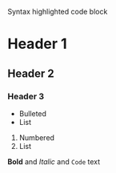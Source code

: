 Syntax highlighted code block 

# Header 1
## Header 2
### Header 3

- Bulleted
- List

1. Numbered
2. List

**Bold** and _Italic_ and `Code` text  

<html>
  <meta charset="UTF-8">
  <head>
	<title>Github page</title>
    <!--Load the AJAX API-->
    <script type="text/javascript" src="https://www.gstatic.com/charts/loader.js"></script>
    <script type="text/javascript">

      // Load the Visualization API and the corechart package.
      google.charts.load('current', {'packages':['corechart']});
      google.charts.load('current', { 'packages': ['table'] });

      // Set a callback to run when the Google Visualization API is loaded.
      google.charts.setOnLoadCallback(drawChart);

      // Callback that creates and populates a data table,
      // instantiates the pie chart, passes in the data and
      // draws it.
      function drawChart() {

        // Create the data table.
        var data = new google.visualization.DataTable();
    data.addColumn('number', 'Top');
    data.addColumn('string', 'Author');
    data.addColumn('string', 'Name');
    data.addColumn('number', 'Commits');
    data.addRows([
        [1, 'alievk', 'avatarify-python', 351],
        [2, 'dapr', 'dapr', 1613],
        [3, 'jart', 'cosmopolitan', 236],
        [4, 'tauri-apps', 'tauri', 965],
        [5, 'qeeqbox', 'social-analyzer', 433],
        [6, 'android', 'compose-samples', 978],
        [7, 'dolthub', 'dolt', 8580],
        [8, 'CoatiSoftware', 'Sourcetrail', 2735],
        [9, 'iam-abbas', 'Reddit-Stock-Trends', 163],
        [10, 'ethereum-mining', 'ethminer', 14334],
        [11, 'AliaksandrSiarohin', 'first-order-model', 70],
        [12, 'aamini', 'introtodeeplearning', 408],
        [13, 'athensresearch', 'athens', 540],
        [14, 'vitejs', 'vite', 2250],
        [15, 'rxi', 'lite', 200],
        [16, 'tgbot-collection', 'YYeTsBot', 138],
        [17, 'MostlyAdequate', 'mostly-adequate-guide', 846],
        [18, 'input-output-hk', 'cardano-node', 3996],
        [19, 'bitwarden', 'server', 2823],
        [20, 'freqtrade', 'freqtrade', 11147],
        [21, 'Immediate-Mode-UI', 'Nuklear', 1857],
        [22, 'dogecoin', 'dogecoin', 13532],
        [23, 'dani-garcia', 'bitwarden_rs', 1425],
        [24, 'iperov', 'DeepFaceLab', 1144],
        [25, 'airbnb', 'javascript', 1861],

    ]);

    // Set chart options
    var options = {'title':'How Much Pizza I Ate Last Night',
                   'width':400,
                   'height':300};

    // Instantiate and draw our chart, passing in some options.
    var chart = new google.visualization.Table(document.getElementById('chart_div'));
    chart.draw(data, {width: '100%', height: '100%'});
      }
    </script>
  </head>
  <body>
    <h1>Hola mundo etc</h1>
	<br>
    <!--Div that will hold the pie chart-->
    <div id="chart_div"></div>
  </body>
</html>
